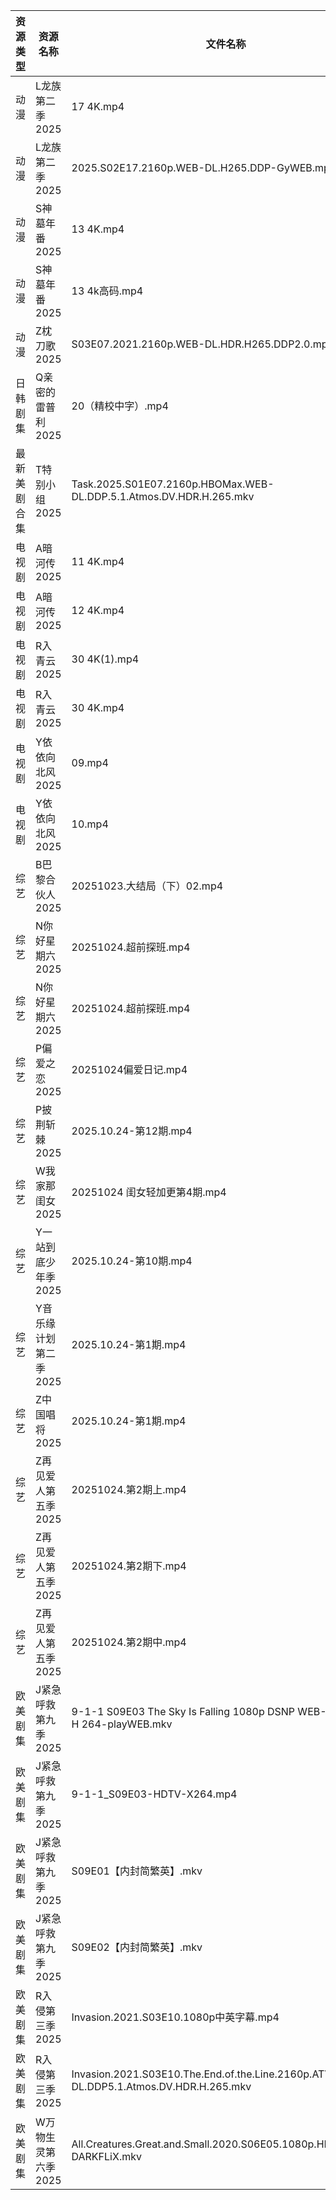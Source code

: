 | 资源类型   | 资源名称          | 文件名称                                                                                     | 分享链接                                 | 更新时间                |
| ------ | ------------- | ---------------------------------------------------------------------------------------- | ------------------------------------ | ------------------- |
| 动漫     | L龙族第二季2025    | 17 4K.mp4                                                                                | https://pan.quark.cn/s/7820520d1f2c  | 2025-10-24 21:22:13 |
| 动漫     | L龙族第二季2025    | 2025.S02E17.2160p.WEB-DL.H265.DDP-GyWEB.mp4                                              | https://pan.quark.cn/s/7820520d1f2c  | 2025-10-24 21:22:16 |
| 动漫     | S神墓年番2025     | 13 4K.mp4                                                                                | https://pan.quark.cn/s/06bfa06b8b35  | 2025-10-24 21:24:41 |
| 动漫     | S神墓年番2025     | 13 4k高码.mp4                                                                              | https://pan.quark.cn/s/06bfa06b8b35  | 2025-10-24 21:24:44 |
| 动漫     | Z枕刀歌2025      | S03E07.2021.2160p.WEB-DL.HDR.H265.DDP2.0.mp4                                             | https://pan.quark.cn/s/f52a0f306f79  | 2025-10-24 21:27:28 |
| 日韩剧集   | Q亲密的雷普利2025   | 20（精校中字）.mp4                                                                             | https://pan.quark.cn/s/8cb9fd7634af  | 2025-10-24 21:23:28 |
| 最新美剧合集 | T特别小组2025     | Task.2025.S01E07.2160p.HBOMax.WEB-DL.DDP.5.1.Atmos.DV.HDR.H.265.mkv                      | https://www.alipan.com/s/YFYyfWPQ2Mf | 2025-10-24 00:04:06 |
| 电视剧    | A暗河传2025      | 11 4K.mp4                                                                                | https://www.alipan.com/s/h2Y2d4BMiik | 2025-10-24 21:03:22 |
| 电视剧    | A暗河传2025      | 12 4K.mp4                                                                                | https://www.alipan.com/s/h2Y2d4BMiik | 2025-10-24 21:03:21 |
| 电视剧    | R入青云2025      | 30 4K(1).mp4                                                                             | https://www.alipan.com/s/7kV94cu2ZMy | 2025-10-24 21:03:51 |
| 电视剧    | R入青云2025      | 30 4K.mp4                                                                                | https://www.alipan.com/s/7kV94cu2ZMy | 2025-10-24 21:03:50 |
| 电视剧    | Y依依向北风2025    | 09.mp4                                                                                   | https://www.alipan.com/s/D5ifn8EewgV | 2025-10-24 21:04:23 |
| 电视剧    | Y依依向北风2025    | 10.mp4                                                                                   | https://www.alipan.com/s/D5ifn8EewgV | 2025-10-24 21:04:22 |
| 综艺     | B巴黎合伙人2025    | 20251023.大结局（下）02.mp4                                                                    | https://pan.quark.cn/s/4264ec5c7676  | 2025-10-24 21:28:10 |
| 综艺     | N你好星期六2025    | 20251024.超前探班.mp4                                                                        | https://pan.quark.cn/s/7470ba1e3c80  | 2025-10-24 21:30:35 |
| 综艺     | N你好星期六2025    | 20251024.超前探班.mp4                                                                        | https://www.alipan.com/s/g3wrHTFCcWV | 2025-10-24 21:04:35 |
| 综艺     | P偏爱之恋2025     | 20251024偏爱日记.mp4                                                                         | https://pan.quark.cn/s/2023e0def11e  | 2025-10-24 21:30:59 |
| 综艺     | P披荆斩棘2025     | 2025.10.24-第12期.mp4                                                                      | https://pan.quark.cn/s/9ae1eb01008d  | 2025-10-24 21:31:14 |
| 综艺     | W我家那闺女2025    | 20251024 闺女轻加更第4期.mp4                                                                    | https://pan.quark.cn/s/382e9ca0c203  | 2025-10-24 21:32:30 |
| 综艺     | Y一站到底少年季2025  | 2025.10.24-第10期.mp4                                                                      | https://pan.quark.cn/s/4757146e87eb  | 2025-10-24 21:33:33 |
| 综艺     | Y音乐缘计划第二季2025 | 2025.10.24-第1期.mp4                                                                       | https://pan.quark.cn/s/8efc5bd41321  | 2025-10-24 21:34:26 |
| 综艺     | Z中国唱将2025     | 2025.10.24-第1期.mp4                                                                       | https://pan.quark.cn/s/ad03d3ec64ca  | 2025-10-24 21:34:46 |
| 综艺     | Z再见爱人第五季2025  | 20251024.第2期上.mp4                                                                        | https://pan.quark.cn/s/d766fb166df6  | 2025-10-24 21:35:02 |
| 综艺     | Z再见爱人第五季2025  | 20251024.第2期下.mp4                                                                        | https://pan.quark.cn/s/d766fb166df6  | 2025-10-24 21:34:58 |
| 综艺     | Z再见爱人第五季2025  | 20251024.第2期中.mp4                                                                        | https://pan.quark.cn/s/d766fb166df6  | 2025-10-24 21:35:07 |
| 欧美剧集   | J紧急呼救第九季2025  | 9-1-1 S09E03 The Sky Is Falling 1080p DSNP WEB-DL DD 5 1 H 264-playWEB.mkv               | https://pan.quark.cn/s/434ae231f0c8  | 2025-10-24 21:20:51 |
| 欧美剧集   | J紧急呼救第九季2025  | 9-1-1_S09E03-HDTV-X264.mp4                                                               | https://pan.quark.cn/s/434ae231f0c8  | 2025-10-24 21:21:03 |
| 欧美剧集   | J紧急呼救第九季2025  | S09E01【内封简繁英】.mkv                                                                        | https://pan.quark.cn/s/434ae231f0c8  | 2025-10-24 21:20:56 |
| 欧美剧集   | J紧急呼救第九季2025  | S09E02【内封简繁英】.mkv                                                                        | https://pan.quark.cn/s/434ae231f0c8  | 2025-10-24 21:20:59 |
| 欧美剧集   | R入侵第三季2025    | Invasion.2021.S03E10.1080p中英字幕.mp4                                                       | https://pan.quark.cn/s/8877297fc601  | 2025-10-24 21:24:02 |
| 欧美剧集   | R入侵第三季2025    | Invasion.2021.S03E10.The.End.of.the.Line.2160p.ATVP.WEB-DL.DDP5.1.Atmos.DV.HDR.H.265.mkv | https://pan.quark.cn/s/8877297fc601  | 2025-10-24 21:24:06 |
| 欧美剧集   | W万物生灵第六季2025  | All.Creatures.Great.and.Small.2020.S06E05.1080p.HDTV.H264-DARKFLiX.mkv                   | https://pan.quark.cn/s/6bed80ca39f7  | 2025-10-24 21:25:43 |
